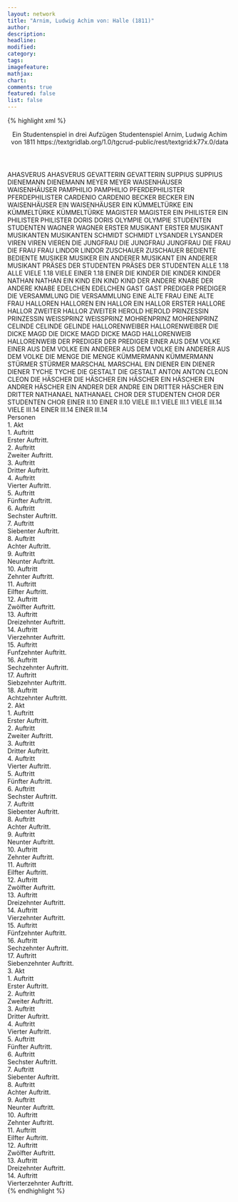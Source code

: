 ```yaml
---
layout: network
title: "Arnim, Ludwig Achim von: Halle (1811)"
author:
description:
headline:
modified:
category:
tags:
imagefeature: 
mathjax: 
chart: 
comments: true
featured: false
list: false
---
```

{% highlight xml %}
<?xml-model href="https://raw.githubusercontent.com/DLiNa/project/master/rules/lina.rnc"?><?xml-model href="https://raw.githubusercontent.com/DLiNa/project/master/rules/lina.sch"?>
<play xmlns="http://lina.digital">
  <header>
    <title>Halle</title>
    <subtitle>Ein Studentenspiel in drei Aufzügen</subtitle>
    <genretitle>Studentenspiel</genretitle>
    <author>Arnim, Ludwig Achim von</author>
    <date type="print">1811</date>
    <date type="premiere"/>
    <date type="written"/>
    <source>https://textgridlab.org/1.0/tgcrud-public/rest/textgrid:k77x.0/data</source>
  </header>
  <personae>
    <character>
      <name>AHASVERUS</name>
      <alias xml:id="ahasverus">
        <name>AHASVERUS</name>
      </alias>
    </character>
    <character>
      <name>GEVATTERIN</name>
      <alias xml:id="gevatterin">
        <name>GEVATTERIN</name>
      </alias>
    </character>
    <character>
      <name>SUPPIUS</name>
      <alias xml:id="suppius">
        <name>SUPPIUS</name>
      </alias>
    </character>
    <character>
      <name>DIENEMANN</name>
      <alias xml:id="dienemann">
        <name>DIENEMANN</name>
      </alias>
    </character>
    <character>
      <name>MEYER</name>
      <alias xml:id="meyer">
        <name>MEYER</name>
      </alias>
    </character>
    <character>
      <name>WAISENHÄUSER</name>
      <alias xml:id="waisenhäuser">
        <name>WAISENHÄUSER</name>
      </alias>
    </character>
    <character>
      <name>PAMPHILIO</name>
      <alias xml:id="pamphilio">
        <name>PAMPHILIO</name>
      </alias>
    </character>
    <character>
      <name>PFERDEPHILISTER</name>
      <alias xml:id="pferdephilister">
        <name>PFERDEPHILISTER</name>
      </alias>
    </character>
    <character>
      <name>CARDENIO</name>
      <alias xml:id="cardenio">
        <name>CARDENIO</name>
      </alias>
    </character>
    <character>
      <name>BECKER</name>
      <alias xml:id="becker">
        <name>BECKER</name>
      </alias>
    </character>
    <character>
      <name>EIN WAISENHÄUSER</name>
      <alias xml:id="ein_waisenhäuser">
        <name>EIN WAISENHÄUSER</name>
      </alias>
    </character>
    <character>
      <name>EIN KÜMMELTÜRKE</name>
      <alias xml:id="ein_kümmeltürke">
        <name>EIN KÜMMELTÜRKE</name>
      </alias>
      <alias xml:id="kümmeltürke">
        <name>KÜMMELTÜRKE</name>
      </alias>
    </character>
    <character>
      <name>MAGISTER</name>
      <alias xml:id="magister">
        <name>MAGISTER</name>
      </alias>
    </character>
    <character>
      <name>EIN PHILISTER</name>
      <alias xml:id="ein_philister">
        <name>EIN PHILISTER</name>
      </alias>
      <alias xml:id="philister">
        <name>PHILISTER</name>
      </alias>
    </character>
    <character>
      <name>DORIS</name>
      <alias xml:id="doris">
        <name>DORIS</name>
      </alias>
    </character>
    <character>
      <name>OLYMPIE</name>
      <alias xml:id="olympie">
        <name>OLYMPIE</name>
      </alias>
    </character>
    <character>
      <name>STUDENTEN</name>
      <alias xml:id="studenten">
        <name>STUDENTEN</name>
      </alias>
    </character>
    <character>
      <name>WAGNER</name>
      <alias xml:id="wagner">
        <name>WAGNER</name>
      </alias>
    </character>
    <character>
      <name>ERSTER MUSIKANT</name>
      <alias xml:id="erster_musikant">
        <name>ERSTER MUSIKANT</name>
      </alias>
    </character>
    <character>
      <name>MUSIKANTEN</name>
      <alias xml:id="musikanten">
        <name>MUSIKANTEN</name>
      </alias>
    </character>
    <character>
      <name>SCHMIDT</name>
      <alias xml:id="schmidt">
        <name>SCHMIDT</name>
      </alias>
    </character>
    <character>
      <name>LYSANDER</name>
      <alias xml:id="lysander">
        <name>LYSANDER</name>
      </alias>
    </character>
    <character>
      <name>VIREN</name>
      <alias xml:id="viren">
        <name>VIREN</name>
      </alias>
      <alias xml:id="vieren">
        <name>VIEREN</name>
      </alias>
    </character>
    <character>
      <name>DIE JUNGFRAU</name>
      <alias xml:id="die_jungfrau">
        <name>DIE JUNGFRAU</name>
      </alias>
      <alias xml:id="jungfrau">
        <name>JUNGFRAU</name>
      </alias>
    </character>
    <character>
      <name>DIE FRAU</name>
      <alias xml:id="die_frau">
        <name>DIE FRAU</name>
      </alias>
      <alias xml:id="frau">
        <name>FRAU</name>
      </alias>
    </character>
    <character>
      <name>LINDOR</name>
      <alias xml:id="lindor">
        <name>LINDOR</name>
      </alias>
    </character>
    <character>
      <name>ZUSCHAUER</name>
      <alias xml:id="zuschauer">
        <name>ZUSCHAUER</name>
      </alias>
    </character>
    <character>
      <name>BEDIENTE</name>
      <alias xml:id="bediente">
        <name>BEDIENTE</name>
      </alias>
    </character>
    <character>
      <name>MUSIKER</name>
      <alias xml:id="musiker">
        <name>MUSIKER</name>
      </alias>
    </character>
    <character>
      <name>EIN ANDERER MUSIKANT</name>
      <alias xml:id="ein_anderer_musikant">
        <name>EIN ANDERER MUSIKANT</name>
      </alias>
    </character>
    <character>
      <name>PRÄSES DER STUDENTEN</name>
      <alias xml:id="präses_der_studenten">
        <name>PRÄSES DER STUDENTEN</name>
      </alias>
    </character>
    <character>
      <name>ALLE 1.18</name>
      <alias xml:id="alle_1.18">
        <name>ALLE</name>
      </alias>
    </character>
    <character>
      <name>VIELE 1.18</name>
      <alias xml:id="viele_1.18">
        <name>VIELE</name>
      </alias>
    </character>
    <character>
      <name>EINER 1.18</name>
      <alias xml:id="einer_1.18">
        <name>EINER</name>
      </alias>
    </character>
    <character>
      <name>DIE KINDER</name>
      <alias xml:id="die_kinder">
        <name>DIE KINDER</name>
      </alias>
      <alias xml:id="kinder">
        <name>KINDER</name>
      </alias>
    </character>
    <character>
      <name>NATHAN</name>
      <alias xml:id="nathan">
        <name>NATHAN</name>
      </alias>
    </character>
    <character>
      <name>EIN KIND</name>
      <alias xml:id="ein_kind">
        <name>EIN KIND</name>
      </alias>
      <alias xml:id="kind">
        <name>KIND</name>
      </alias>
    </character>
    <character>
      <name>DER ANDERE KNABE</name>
      <alias xml:id="der_andere_knabe">
        <name>DER ANDERE KNABE</name>
      </alias>
    </character>
    <character>
      <name>EDELCHEN</name>
      <alias xml:id="edelchen">
        <name>EDELCHEN</name>
      </alias>
    </character>
    <character>
      <name>GAST</name>
      <alias xml:id="gast">
        <name>GAST</name>
      </alias>
    </character>
    <character>
      <name>PREDIGER</name>
      <alias xml:id="prediger">
        <name>PREDIGER</name>
      </alias>
    </character>
    <character>
      <name>DIE VERSAMMLUNG</name>
      <alias xml:id="die_versammlung">
        <name>DIE VERSAMMLUNG</name>
      </alias>
    </character>
    <character>
      <name>EINE ALTE FRAU</name>
      <alias xml:id="eine_alte_frau">
        <name>EINE ALTE FRAU</name>
      </alias>
    </character>
    <character>
      <name>HALLOREN</name>
      <alias xml:id="halloren">
        <name>HALLOREN</name>
      </alias>
    </character>
    <character>
      <name>EIN HALLOR</name>
      <alias xml:id="ein_hallor">
        <name>EIN HALLOR</name>
      </alias>
      <alias xml:id="erster">
        <name>ERSTER</name>
      </alias>
      <alias xml:id="hallore">
        <name>HALLORE</name>
      </alias>
      <alias xml:id="hallor">
        <name>HALLOR</name>
      </alias>
    </character>
    <character>
      <name>ZWEITER HALLOR</name>
      <alias xml:id="zweiter">
        <name>ZWEITER</name>
      </alias>
    </character>
    <character>
      <name>HEROLD</name>
      <alias xml:id="herold">
        <name>HEROLD</name>
      </alias>
    </character>
    <character>
      <name>PRINZESSIN</name>
      <alias xml:id="prinzessin">
        <name>PRINZESSIN</name>
      </alias>
    </character>
    <character>
      <name>WEISSPRINZ</name>
      <alias xml:id="weissprinz">
        <name>WEISSPRINZ</name>
      </alias>
    </character>
    <character>
      <name>MOHRENPRINZ</name>
      <alias xml:id="mohrenprinz">
        <name>MOHRENPRINZ</name>
      </alias>
    </character>
    <character>
      <name>CELINDE</name>
      <alias xml:id="celinde">
        <name>CELINDE</name>
      </alias>
      <alias xml:id="gelinde">
        <name>GELINDE</name>
      </alias>
    </character>
    <character>
      <name>HALLORENWEIBER</name>
      <alias xml:id="hallorenweiber">
        <name>HALLORENWEIBER</name>
      </alias>
    </character>
    <character>
      <name>DIE DICKE MAGD</name>
      <alias xml:id="die_dicke_magd">
        <name>DIE DICKE MAGD</name>
      </alias>
      <alias xml:id="dicke_magd">
        <name>DICKE MAGD</name>
      </alias>
    </character>
    <character>
      <name>HALLORENWEIB</name>
      <alias xml:id="hallorenweib">
        <name>HALLORENWEIB</name>
      </alias>
    </character>
    <character>
      <name>DER PREDIGER</name>
      <alias xml:id="der_prediger">
        <name>DER PREDIGER</name>
      </alias>
    </character>
    <character>
      <name>EINER AUS DEM VOLKE</name>
      <alias xml:id="einer_aus_dem_volke">
        <name>EINER AUS DEM VOLKE</name>
      </alias>
    </character>
    <character>
      <name>EIN ANDERER AUS DEM VOLKE</name>
      <alias xml:id="ein_anderer_aus_dem_volke">
        <name>EIN ANDERER AUS DEM VOLKE</name>
      </alias>
    </character>
    <character>
      <name>DIE MENGE</name>
      <alias xml:id="die_menge">
        <name>DIE MENGE</name>
      </alias>
    </character>
    <character>
      <name>KÜMMERMANN</name>
      <alias xml:id="kümmermann">
        <name>KÜMMERMANN</name>
      </alias>
    </character>
    <character>
      <name>STÜRMER</name>
      <alias xml:id="stürmer">
        <name>STÜRMER</name>
      </alias>
    </character>
    <character>
      <name>MARSCHAL</name>
      <alias xml:id="marschal">
        <name>MARSCHAL</name>
      </alias>
    </character>
    <character>
      <name>EIN DIENER</name>
      <alias xml:id="ein_diener">
        <name>EIN DIENER</name>
      </alias>
      <alias xml:id="diener">
        <name>DIENER</name>
      </alias>
    </character>
    <character>
      <name>TYCHE</name>
      <alias xml:id="tyche">
        <name>TYCHE</name>
      </alias>
    </character>
    <character>
      <name>DIE GESTALT</name>
      <alias xml:id="die_gestalt">
        <name>DIE GESTALT</name>
      </alias>
    </character>
    <character>
      <name>ANTON</name>
      <alias xml:id="anton">
        <name>ANTON</name>
      </alias>
    </character>
    <character>
      <name>CLEON</name>
      <alias xml:id="cleon">
        <name>CLEON</name>
      </alias>
    </character>
    <character>
      <name>DIE HÄSCHER</name>
      <alias xml:id="die_häscher">
        <name>DIE HÄSCHER</name>
      </alias>
    </character>
    <character>
      <name>EIN HÄSCHER</name>
      <alias xml:id="ein_häscher">
        <name>EIN HÄSCHER</name>
      </alias>
    </character>
    <character>
      <name>EIN ANDRER HÄSCHER</name>
      <alias xml:id="ein_andrer">
        <name>EIN ANDRER</name>
      </alias>
      <alias xml:id="der_andre">
        <name>DER ANDRE</name>
      </alias>
    </character>
    <character>
      <name>EIN DRITTER HÄSCHER</name>
      <alias xml:id="ein_dritter">
        <name>EIN DRITTER</name>
      </alias>
    </character>
    <character>
      <name>NATHANAEL</name>
      <alias xml:id="nathanael">
        <name>NATHANAEL</name>
      </alias>
    </character>
    <character>
      <name>CHOR DER STUDENTEN</name>
      <alias xml:id="chor_der_studenten">
        <name>CHOR DER STUDENTEN</name>
      </alias>
      <alias xml:id="chor">
        <name>CHOR</name>
      </alias>
    </character>
  	<character>
  		<name>EINER II.10</name>
  		<alias xml:id="einer_ii10">
  			<name>EINER II.10</name>
  		</alias>
  	</character>
  	<character>
  		<name>VIELE III.1</name>
  		<alias xml:id="viele_iii1">
  			<name>VIELE III.1</name>
  		</alias>
  	</character>
  	<character>
  		<name>VIELE III.14</name>
  		<alias xml:id="viele_iii14">
  			<name>VIELE III.14</name>
  		</alias>
  	</character>
  	<character>
  		<name>EINER III.14</name>
  		<alias xml:id="einer_iii14">
  			<name>EINER III.14</name>
  		</alias>
  	</character>
  </personae>
  <text>
    <div>
      <head>Personen</head>
    </div>
    <div>
      <head>1. Akt</head>
      <div>
        <head>1. Auftritt</head>
        <div>
          <head>Erster Auftritt.</head>
          <sp who="#ahasverus">
            <amount n="4" unit="speech_acts"/>
            <amount n="98" unit="words"/>
            <amount n="2" unit="lines"/>
            <amount n="555" unit="chars"/>
          </sp>
          <sp who="#gevatterin">
            <amount n="3" unit="speech_acts"/>
            <amount n="41" unit="words"/>
            <amount n="2" unit="lines"/>
            <amount n="226" unit="chars"/>
          </sp>
          <sp who="#suppius">
            <amount n="3" unit="speech_acts"/>
            <amount n="46" unit="words"/>
            <amount n="2" unit="lines"/>
            <amount n="294" unit="chars"/>
          </sp>
          <sp who="#dienemann">
            <amount n="5" unit="speech_acts"/>
            <amount n="137" unit="words"/>
            <amount n="3" unit="lines"/>
            <amount n="757" unit="chars"/>
          </sp>
          <sp who="#meyer">
            <amount n="3" unit="speech_acts"/>
            <amount n="62" unit="words"/>
            <amount n="2" unit="lines"/>
            <amount n="343" unit="chars"/>
          </sp>
          <sp who="#waisenhäuser">
            <amount n="1" unit="speech_acts"/>
            <amount n="24" unit="words"/>
            <amount n="132" unit="chars"/>
          </sp>
          <sp who="#pamphilio">
            <amount n="2" unit="speech_acts"/>
            <amount n="54" unit="words"/>
            <amount n="1" unit="lines"/>
            <amount n="315" unit="chars"/>
          </sp>
        </div>
      </div>
      <div>
        <head>2. Auftritt</head>
        <div>
          <head>Zweiter Auftritt.</head>
          <sp who="#pferdephilister">
            <amount n="2" unit="speech_acts"/>
            <amount n="45" unit="words"/>
            <amount n="1" unit="lines"/>
            <amount n="234" unit="chars"/>
          </sp>
          <sp who="#cardenio">
            <amount n="24" unit="speech_acts"/>
            <amount n="1416" unit="words"/>
            <amount n="29" unit="lines"/>
            <amount n="7781" unit="chars"/>
          </sp>
          <sp who="#dienemann">
            <amount n="7" unit="speech_acts"/>
            <amount n="384" unit="words"/>
            <amount n="1" unit="lines"/>
            <amount n="2059" unit="chars"/>
          </sp>
          <sp who="#meyer">
            <amount n="3" unit="speech_acts"/>
            <amount n="83" unit="words"/>
            <amount n="2" unit="lines"/>
            <amount n="413" unit="chars"/>
          </sp>
          <sp who="#gevatterin">
            <amount n="5" unit="speech_acts"/>
            <amount n="101" unit="words"/>
            <amount n="3" unit="lines"/>
            <amount n="555" unit="chars"/>
          </sp>
          <sp who="#suppius">
            <amount n="4" unit="speech_acts"/>
            <amount n="61" unit="words"/>
            <amount n="3" unit="lines"/>
            <amount n="338" unit="chars"/>
          </sp>
          <sp who="#becker">
            <amount n="2" unit="speech_acts"/>
            <amount n="44" unit="words"/>
            <amount n="1" unit="lines"/>
            <amount n="245" unit="chars"/>
          </sp>
          <sp who="#ein_waisenhäuser">
            <amount n="1" unit="speech_acts"/>
            <amount n="15" unit="words"/>
            <amount n="1" unit="lines"/>
            <amount n="85" unit="chars"/>
          </sp>
          <sp who="#waisenhäuser">
            <amount n="2" unit="speech_acts"/>
            <amount n="151" unit="words"/>
            <amount n="858" unit="chars"/>
          </sp>
          <sp who="#ein_kümmeltürke">
            <amount n="1" unit="speech_acts"/>
            <amount n="93" unit="words"/>
            <amount n="502" unit="chars"/>
          </sp>
          <sp who="#kümmeltürke">
            <amount n="2" unit="speech_acts"/>
            <amount n="52" unit="words"/>
            <amount n="276" unit="chars"/>
          </sp>
          <sp who="#magister">
            <amount n="4" unit="speech_acts"/>
            <amount n="113" unit="words"/>
            <amount n="2" unit="lines"/>
            <amount n="593" unit="chars"/>
          </sp>
          <sp who="#ein_philister">
            <amount n="1" unit="speech_acts"/>
            <amount n="16" unit="words"/>
            <amount n="1" unit="lines"/>
            <amount n="83" unit="chars"/>
          </sp>
          <sp who="#philister">
            <amount n="1" unit="speech_acts"/>
            <amount n="5" unit="words"/>
            <amount n="1" unit="lines"/>
            <amount n="24" unit="chars"/>
          </sp>
        </div>
      </div>
      <div>
        <head>3. Auftritt</head>
        <div>
          <head>Dritter Auftritt.</head>
          <sp who="#doris">
            <amount n="6" unit="speech_acts"/>
            <amount n="139" unit="words"/>
            <amount n="3" unit="lines"/>
            <amount n="713" unit="chars"/>
          </sp>
          <sp who="#olympie">
            <amount n="11" unit="speech_acts"/>
            <amount n="189" unit="words"/>
            <amount n="6" unit="lines"/>
            <amount n="1011" unit="chars"/>
          </sp>
          <sp who="#cardenio">
            <amount n="10" unit="speech_acts"/>
            <amount n="256" unit="words"/>
            <amount n="5" unit="lines"/>
            <amount n="1382" unit="chars"/>
          </sp>
          <sp who="#gevatterin">
            <amount n="1" unit="speech_acts"/>
            <amount n="34" unit="words"/>
            <amount n="165" unit="chars"/>
          </sp>
        </div>
      </div>
      <div>
        <head>4. Auftritt</head>
        <div>
          <head>Vierter Auftritt.</head>
          <sp who="#cardenio">
            <amount n="7" unit="speech_acts"/>
            <amount n="187" unit="words"/>
            <amount n="3" unit="lines"/>
            <amount n="974" unit="chars"/>
          </sp>
          <sp who="#studenten">
            <amount n="2" unit="speech_acts"/>
            <amount n="15" unit="words"/>
            <amount n="2" unit="lines"/>
            <amount n="94" unit="chars"/>
          </sp>
          <sp who="#wagner">
            <amount n="6" unit="speech_acts"/>
            <amount n="159" unit="words"/>
            <amount n="896" unit="chars"/>
          </sp>
          <sp who="#dienemann">
            <amount n="2" unit="speech_acts"/>
            <amount n="27" unit="words"/>
            <amount n="1" unit="lines"/>
            <amount n="148" unit="chars"/>
          </sp>
        </div>
      </div>
      <div>
        <head>5. Auftritt</head>
        <div>
          <head>Fünfter Auftritt.</head>
          <sp who="#gevatterin">
            <amount n="2" unit="speech_acts"/>
            <amount n="136" unit="words"/>
            <amount n="683" unit="chars"/>
          </sp>
          <sp who="#dienemann">
            <amount n="4" unit="speech_acts"/>
            <amount n="192" unit="words"/>
            <amount n="1112" unit="chars"/>
          </sp>
          <sp who="#erster_musikant">
            <amount n="7" unit="speech_acts"/>
            <amount n="238" unit="words"/>
            <amount n="3" unit="lines"/>
            <amount n="1291" unit="chars"/>
          </sp>
          <sp who="#musikanten #erster_musikant">
            <amount n="3" unit="speech_acts"/>
            <amount n="40" unit="words"/>
            <amount n="1" unit="lines"/>
            <amount n="234" unit="chars"/>
          </sp>
          <sp who="#suppius">
            <amount n="8" unit="speech_acts"/>
            <amount n="260" unit="words"/>
            <amount n="3" unit="lines"/>
            <amount n="1439" unit="chars"/>
          </sp>
          <sp who="#meyer">
            <amount n="6" unit="speech_acts"/>
            <amount n="251" unit="words"/>
            <amount n="3" unit="lines"/>
            <amount n="1518" unit="chars"/>
          </sp>
          <sp who="#schmidt">
            <amount n="2" unit="speech_acts"/>
            <amount n="75" unit="words"/>
            <amount n="1" unit="lines"/>
            <amount n="413" unit="chars"/>
          </sp>
          <sp who="#cardenio">
            <amount n="5" unit="speech_acts"/>
            <amount n="269" unit="words"/>
            <amount n="1" unit="lines"/>
            <amount n="1469" unit="chars"/>
          </sp>
          <sp who="#becker">
            <amount n="2" unit="speech_acts"/>
            <amount n="143" unit="words"/>
            <amount n="748" unit="chars"/>
          </sp>
          <sp who="#pamphilio">
            <amount n="1" unit="speech_acts"/>
            <amount n="18" unit="words"/>
            <amount n="1" unit="lines"/>
            <amount n="99" unit="chars"/>
          </sp>
        </div>
      </div>
      <div>
        <head>6. Auftritt</head>
        <div>
          <head>Sechster Auftritt.</head>
          <sp who="#doris">
            <amount n="12" unit="speech_acts"/>
            <amount n="174" unit="words"/>
            <amount n="9" unit="lines"/>
            <amount n="888" unit="chars"/>
          </sp>
          <sp who="#gevatterin">
            <amount n="3" unit="speech_acts"/>
            <amount n="101" unit="words"/>
            <amount n="535" unit="chars"/>
          </sp>
          <sp who="#lysander">
            <amount n="10" unit="speech_acts"/>
            <amount n="243" unit="words"/>
            <amount n="6" unit="lines"/>
            <amount n="1295" unit="chars"/>
          </sp>
        </div>
      </div>
      <div>
        <head>7. Auftritt</head>
        <div>
          <head>Siebenter Auftritt.</head>
          <sp who="#viren">
            <amount n="9" unit="speech_acts"/>
            <amount n="511" unit="words"/>
            <amount n="2" unit="lines"/>
            <amount n="2798" unit="chars"/>
          </sp>
          <sp who="#olympie">
            <amount n="10" unit="speech_acts"/>
            <amount n="886" unit="words"/>
            <amount n="19" unit="lines"/>
            <amount n="4736" unit="chars"/>
          </sp>
          <sp who="#vieren">
            <amount n="1" unit="speech_acts"/>
            <amount n="41" unit="words"/>
            <amount n="225" unit="chars"/>
          </sp>
        </div>
      </div>
      <div>
        <head>8. Auftritt</head>
        <div>
          <head>Achter Auftritt.</head>
          <sp who="#doris">
            <amount n="3" unit="speech_acts"/>
            <amount n="29" unit="words"/>
            <amount n="3" unit="lines"/>
            <amount n="137" unit="chars"/>
          </sp>
          <sp who="#lysander">
            <amount n="3" unit="speech_acts"/>
            <amount n="28" unit="words"/>
            <amount n="3" unit="lines"/>
            <amount n="152" unit="chars"/>
          </sp>
        </div>
      </div>
      <div>
        <head>9. Auftritt</head>
        <div>
          <head>Neunter Auftritt.</head>
          <sp who="#olympie">
            <amount n="5" unit="speech_acts"/>
            <amount n="232" unit="words"/>
            <amount n="38" unit="lines"/>
            <amount n="1252" unit="chars"/>
          </sp>
          <sp who="#erster_musikant">
            <amount n="2" unit="speech_acts"/>
            <amount n="27" unit="words"/>
            <amount n="2" unit="lines"/>
            <amount n="138" unit="chars"/>
          </sp>
          <sp who="#pamphilio">
            <amount n="6" unit="speech_acts"/>
            <amount n="230" unit="words"/>
            <amount n="3" unit="lines"/>
            <amount n="1261" unit="chars"/>
          </sp>
          <sp who="#cardenio">
            <amount n="6" unit="speech_acts"/>
            <amount n="391" unit="words"/>
            <amount n="19" unit="lines"/>
            <amount n="2199" unit="chars"/>
          </sp>
          <sp who="#die_jungfrau">
            <amount n="1" unit="speech_acts"/>
            <amount n="64" unit="words"/>
            <amount n="12" unit="lines"/>
            <amount n="342" unit="chars"/>
          </sp>
          <sp who="#die_frau">
            <amount n="1" unit="speech_acts"/>
            <amount n="68" unit="words"/>
            <amount n="12" unit="lines"/>
            <amount n="372" unit="chars"/>
          </sp>
          <sp who="#jungfrau">
            <amount n="9" unit="speech_acts"/>
            <amount n="157" unit="words"/>
            <amount n="27" unit="lines"/>
            <amount n="800" unit="chars"/>
          </sp>
          <sp who="#frau">
            <amount n="8" unit="speech_acts"/>
            <amount n="237" unit="words"/>
            <amount n="40" unit="lines"/>
            <amount n="1200" unit="chars"/>
          </sp>
          <sp who="#jungfrau #frau">
            <amount n="2" unit="speech_acts"/>
            <amount n="41" unit="words"/>
            <amount n="8" unit="lines"/>
            <amount n="222" unit="chars"/>
          </sp>
          <sp who="#lindor">
            <amount n="6" unit="speech_acts"/>
            <amount n="152" unit="words"/>
            <amount n="27" unit="lines"/>
            <amount n="780" unit="chars"/>
          </sp>
          <sp who="#zuschauer">
            <amount n="1" unit="speech_acts"/>
            <amount n="72" unit="words"/>
            <amount n="409" unit="chars"/>
          </sp>
        </div>
      </div>
      <div>
        <head>10. Auftritt</head>
        <div>
          <head>Zehnter Auftritt.</head>
          <sp who="#doris">
            <amount n="7" unit="speech_acts"/>
            <amount n="223" unit="words"/>
            <amount n="1" unit="lines"/>
            <amount n="1217" unit="chars"/>
          </sp>
          <sp who="#lysander">
            <amount n="6" unit="speech_acts"/>
            <amount n="128" unit="words"/>
            <amount n="4" unit="lines"/>
            <amount n="682" unit="chars"/>
          </sp>
        </div>
      </div>
      <div>
        <head>11. Auftritt</head>
        <div>
          <head>Eilfter Auftritt.</head>
          <sp who="#lysander">
            <amount n="2" unit="speech_acts"/>
            <amount n="443" unit="words"/>
            <amount n="2404" unit="chars"/>
          </sp>
          <sp who="#olympie">
            <amount n="1" unit="speech_acts"/>
            <amount n="8" unit="words"/>
            <amount n="1" unit="lines"/>
            <amount n="43" unit="chars"/>
          </sp>
        </div>
      </div>
      <div>
        <head>12. Auftritt</head>
        <div>
          <head>Zwölfter Auftritt.</head>
          <sp who="#doris">
            <amount n="7" unit="speech_acts"/>
            <amount n="101" unit="words"/>
            <amount n="4" unit="lines"/>
            <amount n="538" unit="chars"/>
          </sp>
          <sp who="#olympie">
            <amount n="6" unit="speech_acts"/>
            <amount n="173" unit="words"/>
            <amount n="3" unit="lines"/>
            <amount n="921" unit="chars"/>
          </sp>
        </div>
      </div>
      <div>
        <head>13. Auftritt</head>
        <div>
          <head>Dreizehnter Auftritt.</head>
          <sp who="#olympie">
            <amount n="2" unit="speech_acts"/>
            <amount n="412" unit="words"/>
            <amount n="1" unit="lines"/>
            <amount n="2149" unit="chars"/>
          </sp>
          <sp who="#lysander">
            <amount n="1" unit="speech_acts"/>
            <amount n="1" unit="words"/>
            <amount n="1" unit="lines"/>
            <amount n="9" unit="chars"/>
          </sp>
        </div>
      </div>
      <div>
        <head>14. Auftritt</head>
        <div>
          <head>Vierzehnter Auftritt.</head>
          <sp who="#cardenio">
            <amount n="1" unit="speech_acts"/>
            <amount n="160" unit="words"/>
            <amount n="813" unit="chars"/>
          </sp>
        </div>
      </div>
      <div>
        <head>15. Auftritt</head>
        <div>
          <head>Funfzehnter Auftritt.</head>
          <sp who="#doris">
            <amount n="3" unit="speech_acts"/>
            <amount n="146" unit="words"/>
            <amount n="1" unit="lines"/>
            <amount n="735" unit="chars"/>
          </sp>
          <sp who="#cardenio">
            <amount n="7" unit="speech_acts"/>
            <amount n="185" unit="words"/>
            <amount n="2" unit="lines"/>
            <amount n="976" unit="chars"/>
          </sp>
          <sp who="#viren">
            <amount n="8" unit="speech_acts"/>
            <amount n="168" unit="words"/>
            <amount n="6" unit="lines"/>
            <amount n="963" unit="chars"/>
          </sp>
          <sp who="#olympie">
            <amount n="4" unit="speech_acts"/>
            <amount n="85" unit="words"/>
            <amount n="3" unit="lines"/>
            <amount n="467" unit="chars"/>
          </sp>
          <sp who="#bediente">
            <amount n="1" unit="speech_acts"/>
            <amount n="6" unit="words"/>
            <amount n="1" unit="lines"/>
            <amount n="30" unit="chars"/>
          </sp>
          <sp who="#pamphilio">
            <amount n="4" unit="speech_acts"/>
            <amount n="55" unit="words"/>
            <amount n="3" unit="lines"/>
            <amount n="316" unit="chars"/>
          </sp>
          <sp who="#musiker">
            <amount n="1" unit="speech_acts"/>
            <amount n="13" unit="words"/>
            <amount n="1" unit="lines"/>
            <amount n="67" unit="chars"/>
          </sp>
          <sp who="#erster_musikant">
            <amount n="4" unit="speech_acts"/>
            <amount n="164" unit="words"/>
            <amount n="834" unit="chars"/>
          </sp>
          <sp who="#ein_anderer_musikant">
            <amount n="1" unit="speech_acts"/>
            <amount n="46" unit="words"/>
            <amount n="236" unit="chars"/>
          </sp>
        </div>
      </div>
      <div>
        <head>16. Auftritt</head>
        <div>
          <head>Sechzehnter Auftritt.</head>
          <sp who="#cardenio">
            <amount n="5" unit="speech_acts"/>
            <amount n="208" unit="words"/>
            <amount n="1" unit="lines"/>
            <amount n="1100" unit="chars"/>
          </sp>
          <sp who="#viren">
            <amount n="4" unit="speech_acts"/>
            <amount n="134" unit="words"/>
            <amount n="1" unit="lines"/>
            <amount n="741" unit="chars"/>
          </sp>
          <sp who="#olympie">
            <amount n="3" unit="speech_acts"/>
            <amount n="79" unit="words"/>
            <amount n="2" unit="lines"/>
            <amount n="433" unit="chars"/>
          </sp>
        </div>
      </div>
      <div>
        <head>17. Auftritt</head>
        <div>
          <head>Siebzehnter Auftritt.</head>
          <sp who="#doris">
            <amount n="3" unit="speech_acts"/>
            <amount n="40" unit="words"/>
            <amount n="2" unit="lines"/>
            <amount n="207" unit="chars"/>
          </sp>
          <sp who="#viren">
            <amount n="3" unit="speech_acts"/>
            <amount n="66" unit="words"/>
            <amount n="2" unit="lines"/>
            <amount n="381" unit="chars"/>
          </sp>
          <sp who="#olympie">
            <amount n="2" unit="speech_acts"/>
            <amount n="73" unit="words"/>
            <amount n="377" unit="chars"/>
          </sp>
        </div>
      </div>
      <div>
        <head>18. Auftritt</head>
        <div>
          <head>Achtzehnter Auftritt.</head>
          <sp who="#präses_der_studenten">
            <amount n="1" unit="speech_acts"/>
            <amount n="30" unit="words"/>
            <amount n="6" unit="lines"/>
            <amount n="145" unit="chars"/>
          </sp>
          <sp who="#alle_1.18">
            <amount n="1" unit="speech_acts"/>
            <amount n="20" unit="words"/>
            <amount n="3" unit="lines"/>
            <amount n="93" unit="chars"/>
          </sp>
          <sp who="#cardenio">
            <amount n="3" unit="speech_acts"/>
            <amount n="70" unit="words"/>
            <amount n="10" unit="lines"/>
            <amount n="369" unit="chars"/>
          </sp>
          <sp who="#viele_1.18">
            <amount n="5" unit="speech_acts"/>
            <amount n="49" unit="words"/>
            <amount n="5" unit="lines"/>
            <amount n="253" unit="chars"/>
          </sp>
          <sp who="#becker">
            <amount n="2" unit="speech_acts"/>
            <amount n="64" unit="words"/>
            <amount n="349" unit="chars"/>
          </sp>
          <sp who="#suppius">
            <amount n="4" unit="speech_acts"/>
            <amount n="51" unit="words"/>
            <amount n="2" unit="lines"/>
            <amount n="261" unit="chars"/>
          </sp>
          <sp who="#dienemann">
            <amount n="1" unit="speech_acts"/>
            <amount n="9" unit="words"/>
            <amount n="1" unit="lines"/>
            <amount n="55" unit="chars"/>
          </sp>
          <sp who="#waisenhäuser">
            <amount n="1" unit="speech_acts"/>
            <amount n="17" unit="words"/>
            <amount n="1" unit="lines"/>
            <amount n="94" unit="chars"/>
          </sp>
          <sp who="#einer_1.18">
            <amount n="1" unit="speech_acts"/>
            <amount n="7" unit="words"/>
            <amount n="1" unit="lines"/>
            <amount n="25" unit="chars"/>
          </sp>
          <sp who="#ahasverus">
            <amount n="2" unit="speech_acts"/>
            <amount n="31" unit="words"/>
            <amount n="2" unit="lines"/>
            <amount n="165" unit="chars"/>
          </sp>
        </div>
      </div>
    </div>
    <div>
      <head>2. Akt</head>
      <div>
        <head>1. Auftritt</head>
        <div>
          <head>Erster Auftritt.</head>
          <sp who="#doris">
            <amount n="1" unit="speech_acts"/>
            <amount n="295" unit="words"/>
            <amount n="6" unit="lines"/>
            <amount n="1495" unit="chars"/>
          </sp>
        </div>
      </div>
      <div>
        <head>2. Auftritt</head>
        <div>
          <head>Zweiter Auftritt.</head>
          <sp who="#viren">
            <amount n="5" unit="speech_acts"/>
            <amount n="393" unit="words"/>
            <amount n="1" unit="lines"/>
            <amount n="2072" unit="chars"/>
          </sp>
          <sp who="#doris">
            <amount n="4" unit="speech_acts"/>
            <amount n="46" unit="words"/>
            <amount n="4" unit="lines"/>
            <amount n="215" unit="chars"/>
          </sp>
        </div>
      </div>
      <div>
        <head>3. Auftritt</head>
        <div>
          <head>Dritter Auftritt.</head>
          <sp who="#viren">
            <amount n="16" unit="speech_acts"/>
            <amount n="923" unit="words"/>
            <amount n="30" unit="lines"/>
            <amount n="4917" unit="chars"/>
          </sp>
          <sp who="#olympie">
            <amount n="15" unit="speech_acts"/>
            <amount n="516" unit="words"/>
            <amount n="10" unit="lines"/>
            <amount n="2785" unit="chars"/>
          </sp>
        </div>
      </div>
      <div>
        <head>4. Auftritt</head>
        <div>
          <head>Vierter Auftritt.</head>
          <sp who="#lysander">
            <amount n="19" unit="speech_acts"/>
            <amount n="893" unit="words"/>
            <amount n="4" unit="lines"/>
            <amount n="4919" unit="chars"/>
          </sp>
          <sp who="#olympie">
            <amount n="18" unit="speech_acts"/>
            <amount n="558" unit="words"/>
            <amount n="9" unit="lines"/>
            <amount n="3049" unit="chars"/>
          </sp>
          <sp who="#viren">
            <amount n="17" unit="speech_acts"/>
            <amount n="466" unit="words"/>
            <amount n="6" unit="lines"/>
            <amount n="2545" unit="chars"/>
          </sp>
        </div>
      </div>
      <div>
        <head>5. Auftritt</head>
        <div>
          <head>Fünfter Auftritt.</head>
          <sp who="#die_kinder">
            <amount n="2" unit="speech_acts"/>
            <amount n="39" unit="words"/>
            <amount n="1" unit="lines"/>
            <amount n="209" unit="chars"/>
          </sp>
          <sp who="#nathan">
            <amount n="5" unit="speech_acts"/>
            <amount n="94" unit="words"/>
            <amount n="3" unit="lines"/>
            <amount n="558" unit="chars"/>
          </sp>
          <sp who="#ein_kind">
            <amount n="1" unit="speech_acts"/>
            <amount n="3" unit="words"/>
            <amount n="1" unit="lines"/>
            <amount n="24" unit="chars"/>
          </sp>
          <sp who="#der_andere_knabe">
            <amount n="1" unit="speech_acts"/>
            <amount n="16" unit="words"/>
            <amount n="1" unit="lines"/>
            <amount n="99" unit="chars"/>
          </sp>
          <sp who="#der_andere_knabe">
            <amount n="1" unit="speech_acts"/>
            <amount n="14" unit="words"/>
            <amount n="1" unit="lines"/>
            <amount n="75" unit="chars"/>
          </sp>
        </div>
      </div>
      <div>
        <head>6. Auftritt</head>
        <div>
          <head>Sechster Auftritt.</head>
          <sp who="#lysander">
            <amount n="9" unit="speech_acts"/>
            <amount n="184" unit="words"/>
            <amount n="5" unit="lines"/>
            <amount n="965" unit="chars"/>
          </sp>
          <sp who="#nathan">
            <amount n="9" unit="speech_acts"/>
            <amount n="1085" unit="words"/>
            <amount n="2" unit="lines"/>
            <amount n="5727" unit="chars"/>
          </sp>
        </div>
      </div>
      <div>
        <head>7. Auftritt</head>
        <div>
          <head>Siebenter Auftritt.</head>
          <sp who="#pamphilio">
            <amount n="8" unit="speech_acts"/>
            <amount n="196" unit="words"/>
            <amount n="5" unit="lines"/>
            <amount n="1040" unit="chars"/>
          </sp>
          <sp who="#nathan">
            <amount n="8" unit="speech_acts"/>
            <amount n="316" unit="words"/>
            <amount n="3" unit="lines"/>
            <amount n="1729" unit="chars"/>
          </sp>
        </div>
      </div>
      <div>
        <head>8. Auftritt</head>
        <div>
          <head>Achter Auftritt.</head>
          <sp who="#cardenio">
            <amount n="5" unit="speech_acts"/>
            <amount n="580" unit="words"/>
            <amount n="1" unit="lines"/>
            <amount n="3223" unit="chars"/>
          </sp>
          <sp who="#nathan">
            <amount n="5" unit="speech_acts"/>
            <amount n="120" unit="words"/>
            <amount n="2" unit="lines"/>
            <amount n="608" unit="chars"/>
          </sp>
        </div>
      </div>
      <div>
        <head>9. Auftritt</head>
        <div>
          <head>Neunter Auftritt.</head>
          <sp who="#edelchen">
            <amount n="15" unit="speech_acts"/>
            <amount n="265" unit="words"/>
            <amount n="9" unit="lines"/>
            <amount n="1431" unit="chars"/>
          </sp>
          <sp who="#nathan">
            <amount n="12" unit="speech_acts"/>
            <amount n="234" unit="words"/>
            <amount n="6" unit="lines"/>
            <amount n="1290" unit="chars"/>
          </sp>
          <sp who="#lysander">
            <amount n="8" unit="speech_acts"/>
            <amount n="143" unit="words"/>
            <amount n="6" unit="lines"/>
            <amount n="815" unit="chars"/>
          </sp>
          <sp who="#ahasverus">
            <amount n="2" unit="speech_acts"/>
            <amount n="211" unit="words"/>
            <amount n="1201" unit="chars"/>
          </sp>
          <sp who="#kind">
            <amount n="1" unit="speech_acts"/>
            <amount n="7" unit="words"/>
            <amount n="1" unit="lines"/>
            <amount n="38" unit="chars"/>
          </sp>
          <sp who="#kinder">
            <amount n="3" unit="speech_acts"/>
            <amount n="7" unit="words"/>
            <amount n="3" unit="lines"/>
            <amount n="40" unit="chars"/>
          </sp>
        </div>
      </div>
      <div>
        <head>10. Auftritt</head>
        <div>
          <head>Zehnter Auftritt.</head>
          <sp who="#cardenio">
            <amount n="18" unit="speech_acts"/>
            <amount n="716" unit="words"/>
            <amount n="6" unit="lines"/>
            <amount n="3950" unit="chars"/>
          </sp>
          <sp who="#gast">
            <amount n="3" unit="speech_acts"/>
            <amount n="21" unit="words"/>
            <amount n="3" unit="lines"/>
            <amount n="121" unit="chars"/>
          </sp>
          <sp who="#pamphilio">
            <amount n="10" unit="speech_acts"/>
            <amount n="170" unit="words"/>
            <amount n="7" unit="lines"/>
            <amount n="976" unit="chars"/>
          </sp>
          <sp who="#einer_ii10">
            <amount n="1" unit="speech_acts"/>
            <amount n="13" unit="words"/>
            <amount n="1" unit="lines"/>
            <amount n="80" unit="chars"/>
          </sp>
          <sp who="#ahasverus">
            <amount n="7" unit="speech_acts"/>
            <amount n="148" unit="words"/>
            <amount n="4" unit="lines"/>
            <amount n="849" unit="chars"/>
          </sp>
          <sp who="#die_häscher #ein_häscher #ein_andrer #ein_dritter">
            <amount n="2" unit="speech_acts"/>
            <amount n="51" unit="words"/>
            <amount n="1" unit="lines"/>
            <amount n="307" unit="chars"/>
          </sp>
          <sp who="#gevatterin">
            <amount n="3" unit="speech_acts"/>
            <amount n="21" unit="words"/>
            <amount n="3" unit="lines"/>
            <amount n="120" unit="chars"/>
          </sp>
        </div>
      </div>
      <div>
        <head>11. Auftritt</head>
        <div>
          <head>Eilfter Auftritt.</head>
          <sp who="#prediger">
            <amount n="11" unit="speech_acts"/>
            <amount n="288" unit="words"/>
            <amount n="7" unit="lines"/>
            <amount n="1629" unit="chars"/>
          </sp>
          <sp who="#lysander">
            <amount n="8" unit="speech_acts"/>
            <amount n="245" unit="words"/>
            <amount n="4" unit="lines"/>
            <amount n="1330" unit="chars"/>
          </sp>
          <sp who="#olympie">
            <amount n="10" unit="speech_acts"/>
            <amount n="307" unit="words"/>
            <amount n="3" unit="lines"/>
            <amount n="1662" unit="chars"/>
          </sp>
          <sp who="#die_versammlung">
            <amount n="1" unit="speech_acts"/>
            <amount n="49" unit="words"/>
            <amount n="10" unit="lines"/>
            <amount n="270" unit="chars"/>
          </sp>
          <sp who="#eine_alte_frau">
            <amount n="3" unit="speech_acts"/>
            <amount n="66" unit="words"/>
            <amount n="1" unit="lines"/>
            <amount n="372" unit="chars"/>
          </sp>
          <sp who="#halloren">
            <amount n="1" unit="speech_acts"/>
            <amount n="55" unit="words"/>
            <amount n="10" unit="lines"/>
            <amount n="283" unit="chars"/>
          </sp>
          <sp who="#ein_hallor">
            <amount n="1" unit="speech_acts"/>
            <amount n="27" unit="words"/>
            <amount n="129" unit="chars"/>
          </sp>
          <sp who="#hallore">
            <amount n="1" unit="speech_acts"/>
            <amount n="6" unit="words"/>
            <amount n="1" unit="lines"/>
            <amount n="27" unit="chars"/>
          </sp>
          <sp who="#hallor">
            <amount n="1" unit="speech_acts"/>
            <amount n="7" unit="words"/>
            <amount n="1" unit="lines"/>
            <amount n="31" unit="chars"/>
          </sp>
          <sp who="#viren">
            <amount n="4" unit="speech_acts"/>
            <amount n="174" unit="words"/>
            <amount n="1015" unit="chars"/>
          </sp>
        </div>
      </div>
      <div>
        <head>12. Auftritt</head>
        <div>
          <head>Zwölfter Auftritt.</head>
          <sp who="#herold">
            <amount n="2" unit="speech_acts"/>
            <amount n="50" unit="words"/>
            <amount n="10" unit="lines"/>
            <amount n="284" unit="chars"/>
          </sp>
          <sp who="#olympie">
            <amount n="4" unit="speech_acts"/>
            <amount n="165" unit="words"/>
            <amount n="1" unit="lines"/>
            <amount n="908" unit="chars"/>
          </sp>
          <sp who="#viren">
            <amount n="2" unit="speech_acts"/>
            <amount n="86" unit="words"/>
            <amount n="6" unit="lines"/>
            <amount n="417" unit="chars"/>
          </sp>
          <sp who="#pamphilio">
            <amount n="2" unit="speech_acts"/>
            <amount n="28" unit="words"/>
            <amount n="2" unit="lines"/>
            <amount n="132" unit="chars"/>
          </sp>
          <sp who="#cardenio">
            <amount n="1" unit="speech_acts"/>
            <amount n="34" unit="words"/>
            <amount n="210" unit="chars"/>
          </sp>
          <sp who="#prinzessin">
            <amount n="14" unit="speech_acts"/>
            <amount n="371" unit="words"/>
            <amount n="63" unit="lines"/>
            <amount n="1938" unit="chars"/>
          </sp>
          <sp who="#weissprinz">
            <amount n="12" unit="speech_acts"/>
            <amount n="151" unit="words"/>
            <amount n="25" unit="lines"/>
            <amount n="786" unit="chars"/>
          </sp>
          <sp who="#mohrenprinz">
            <amount n="17" unit="speech_acts"/>
            <amount n="457" unit="words"/>
            <amount n="79" unit="lines"/>
            <amount n="2373" unit="chars"/>
          </sp>
          <sp who="#weissprinz #mohrenprinz">
            <amount n="1" unit="speech_acts"/>
            <amount n="10" unit="words"/>
            <amount n="2" unit="lines"/>
            <amount n="60" unit="chars"/>
          </sp>
          <sp who="#weissprinz #prinzessin">
            <amount n="2" unit="speech_acts"/>
            <amount n="67" unit="words"/>
            <amount n="13" unit="lines"/>
            <amount n="365" unit="chars"/>
          </sp>
          <sp who="#lysander">
            <amount n="2" unit="speech_acts"/>
            <amount n="130" unit="words"/>
            <amount n="746" unit="chars"/>
          </sp>
        </div>
      </div>
      <div>
        <head>13. Auftritt</head>
        <div>
          <head>Dreizehnter Auftritt.</head>
          <sp who="#viren">
            <amount n="6" unit="speech_acts"/>
            <amount n="336" unit="words"/>
            <amount n="32" unit="lines"/>
            <amount n="1816" unit="chars"/>
          </sp>
          <sp who="#celinde">
            <amount n="3" unit="speech_acts"/>
            <amount n="131" unit="words"/>
            <amount n="30" unit="lines"/>
            <amount n="655" unit="chars"/>
          </sp>
          <sp who="#hallorenweiber">
            <amount n="5" unit="speech_acts"/>
            <amount n="82" unit="words"/>
            <amount n="12" unit="lines"/>
            <amount n="416" unit="chars"/>
          </sp>
          <sp who="#die_dicke_magd">
            <amount n="1" unit="speech_acts"/>
            <amount n="19" unit="words"/>
            <amount n="4" unit="lines"/>
            <amount n="116" unit="chars"/>
          </sp>
        </div>
      </div>
      <div>
        <head>14. Auftritt</head>
        <div>
          <head>Vierzehnter Auftritt.</head>
          <sp who="#cardenio">
            <amount n="8" unit="speech_acts"/>
            <amount n="258" unit="words"/>
            <amount n="3" unit="lines"/>
            <amount n="1457" unit="chars"/>
          </sp>
          <sp who="#dicke_magd">
            <amount n="1" unit="speech_acts"/>
            <amount n="12" unit="words"/>
            <amount n="1" unit="lines"/>
            <amount n="57" unit="chars"/>
          </sp>
          <sp who="#celinde">
            <amount n="4" unit="speech_acts"/>
            <amount n="94" unit="words"/>
            <amount n="1" unit="lines"/>
            <amount n="492" unit="chars"/>
          </sp>
          <sp who="#viren">
            <amount n="2" unit="speech_acts"/>
            <amount n="44" unit="words"/>
            <amount n="1" unit="lines"/>
            <amount n="229" unit="chars"/>
          </sp>
          <sp who="#hallorenweib">
            <amount n="2" unit="speech_acts"/>
            <amount n="29" unit="words"/>
            <amount n="1" unit="lines"/>
            <amount n="164" unit="chars"/>
          </sp>
          <sp who="#ahasverus">
            <amount n="1" unit="speech_acts"/>
            <amount n="30" unit="words"/>
            <amount n="176" unit="chars"/>
          </sp>
        </div>
      </div>
      <div>
        <head>15. Auftritt</head>
        <div>
          <head>Fünfzehnter Auftritt.</head>
          <sp who="#celinde">
            <amount n="18" unit="speech_acts"/>
            <amount n="571" unit="words"/>
            <amount n="5" unit="lines"/>
            <amount n="2999" unit="chars"/>
          </sp>
          <sp who="#cardenio">
            <amount n="18" unit="speech_acts"/>
            <amount n="464" unit="words"/>
            <amount n="7" unit="lines"/>
            <amount n="2545" unit="chars"/>
          </sp>
        </div>
      </div>
      <div>
        <head>16. Auftritt</head>
        <div>
          <head>Sechzehnter Auftritt.</head>
          <sp who="#der_prediger">
            <amount n="1" unit="speech_acts"/>
            <amount n="123" unit="words"/>
            <amount n="701" unit="chars"/>
          </sp>
          <sp who="#celinde">
            <amount n="9" unit="speech_acts"/>
            <amount n="180" unit="words"/>
            <amount n="4" unit="lines"/>
            <amount n="978" unit="chars"/>
          </sp>
          <sp who="#cardenio">
            <amount n="9" unit="speech_acts"/>
            <amount n="339" unit="words"/>
            <amount n="2" unit="lines"/>
            <amount n="1852" unit="chars"/>
          </sp>
          <sp who="#prediger">
            <amount n="11" unit="speech_acts"/>
            <amount n="456" unit="words"/>
            <amount n="3" unit="lines"/>
            <amount n="2415" unit="chars"/>
          </sp>
        </div>
      </div>
      <div>
        <head>17. Auftritt</head>
        <div>
          <head>Siebenzehnter Auftritt.</head>
          <sp who="#celinde">
            <amount n="2" unit="speech_acts"/>
            <amount n="336" unit="words"/>
            <amount n="1712" unit="chars"/>
          </sp>
          <sp who="#cardenio">
            <amount n="1" unit="speech_acts"/>
            <amount n="2" unit="words"/>
            <amount n="1" unit="lines"/>
            <amount n="13" unit="chars"/>
          </sp>
        </div>
      </div>
    </div>
    <div>
      <head>3. Akt</head>
      <div>
        <head>1. Auftritt</head>
        <div>
          <head>Erster Auftritt.</head>
          <sp who="#halloren #ein_hallor #zweiter">
            <amount n="2" unit="speech_acts"/>
            <amount n="265" unit="words"/>
            <amount n="48" unit="lines"/>
            <amount n="1442" unit="chars"/>
          </sp>
          <sp who="#einer_aus_dem_volke">
            <amount n="1" unit="speech_acts"/>
            <amount n="4" unit="words"/>
            <amount n="1" unit="lines"/>
            <amount n="23" unit="chars"/>
          </sp>
          <sp who="#ein_anderer_aus_dem_volke">
            <amount n="1" unit="speech_acts"/>
            <amount n="19" unit="words"/>
            <amount n="1" unit="lines"/>
            <amount n="87" unit="chars"/>
          </sp>
          <sp who="#cardenio">
            <amount n="24" unit="speech_acts"/>
            <amount n="883" unit="words"/>
            <amount n="11" unit="lines"/>
            <amount n="4717" unit="chars"/>
          </sp>
          <sp who="#pamphilio">
            <amount n="3" unit="speech_acts"/>
            <amount n="38" unit="words"/>
            <amount n="2" unit="lines"/>
            <amount n="217" unit="chars"/>
          </sp>
          <sp who="#celinde">
            <amount n="12" unit="speech_acts"/>
            <amount n="621" unit="words"/>
            <amount n="5" unit="lines"/>
            <amount n="3233" unit="chars"/>
          </sp>
          <sp who="#doris">
            <amount n="16" unit="speech_acts"/>
            <amount n="641" unit="words"/>
            <amount n="8" unit="lines"/>
            <amount n="3262" unit="chars"/>
          </sp>
          <sp who="#die_menge">
            <amount n="1" unit="speech_acts"/>
            <amount n="8" unit="words"/>
            <amount n="1" unit="lines"/>
            <amount n="28" unit="chars"/>
          </sp>
          <sp who="#ein_hallor">
            <amount n="1" unit="speech_acts"/>
            <amount n="4" unit="words"/>
            <amount n="1" unit="lines"/>
            <amount n="25" unit="chars"/>
          </sp>
          <sp who="#zweiter">
            <amount n="1" unit="speech_acts"/>
            <amount n="22" unit="words"/>
            <amount n="107" unit="chars"/>
          </sp>
          <sp who="#erster">
            <amount n="1" unit="speech_acts"/>
            <amount n="21" unit="words"/>
            <amount n="120" unit="chars"/>
          </sp>
          <sp who="#olympie">
            <amount n="4" unit="speech_acts"/>
            <amount n="43" unit="words"/>
            <amount n="4" unit="lines"/>
            <amount n="233" unit="chars"/>
          </sp>
          <sp who="#lysander">
            <amount n="3" unit="speech_acts"/>
            <amount n="40" unit="words"/>
            <amount n="3" unit="lines"/>
            <amount n="227" unit="chars"/>
          </sp>
          <sp who="#viele_iii1">
            <amount n="1" unit="speech_acts"/>
            <amount n="16" unit="words"/>
            <amount n="1" unit="lines"/>
            <amount n="88" unit="chars"/>
          </sp>
          <sp who="#ahasverus">
            <amount n="4" unit="speech_acts"/>
            <amount n="84" unit="words"/>
            <amount n="1" unit="lines"/>
            <amount n="461" unit="chars"/>
          </sp>
        </div>
      </div>
      <div>
        <head>2. Auftritt</head>
        <div>
          <head>Zweiter Auftritt.</head>
          <sp who="#kümmermann">
            <amount n="16" unit="speech_acts"/>
            <amount n="342" unit="words"/>
            <amount n="10" unit="lines"/>
            <amount n="1866" unit="chars"/>
          </sp>
          <sp who="#stürmer">
            <amount n="14" unit="speech_acts"/>
            <amount n="978" unit="words"/>
            <amount n="3" unit="lines"/>
            <amount n="5444" unit="chars"/>
          </sp>
          <sp who="#cardenio">
            <amount n="9" unit="speech_acts"/>
            <amount n="529" unit="words"/>
            <amount n="3" unit="lines"/>
            <amount n="2876" unit="chars"/>
          </sp>
          <sp who="#marschal">
            <amount n="1" unit="speech_acts"/>
            <amount n="3" unit="words"/>
            <amount n="1" unit="lines"/>
            <amount n="19" unit="chars"/>
          </sp>
          <sp who="#kümmermann #stürmer #cardenio #marschal">
            <amount n="4" unit="speech_acts"/>
            <amount n="62" unit="words"/>
            <amount n="3" unit="lines"/>
            <amount n="336" unit="chars"/>
          </sp>
          <sp who="#kümmermann #stürmer #cardenio #marschal">
            <amount n="1" unit="speech_acts"/>
            <amount n="3" unit="words"/>
            <amount n="1" unit="lines"/>
            <amount n="16" unit="chars"/>
          </sp>
        </div>
      </div>
      <div>
        <head>3. Auftritt</head>
        <div>
          <head>Dritter Auftritt.</head>
          <sp who="#cardenio">
            <amount n="8" unit="speech_acts"/>
            <amount n="922" unit="words"/>
            <amount n="1" unit="lines"/>
            <amount n="5039" unit="chars"/>
          </sp>
          <sp who="#pamphilio">
            <amount n="6" unit="speech_acts"/>
            <amount n="237" unit="words"/>
            <amount n="1" unit="lines"/>
            <amount n="1282" unit="chars"/>
          </sp>
        </div>
      </div>
      <div>
        <head>4. Auftritt</head>
        <div>
          <head>Vierter Auftritt.</head>
          <sp who="#ahasverus">
            <amount n="19" unit="speech_acts"/>
            <amount n="389" unit="words"/>
            <amount n="12" unit="lines"/>
            <amount n="2116" unit="chars"/>
          </sp>
          <sp who="#cardenio">
            <amount n="21" unit="speech_acts"/>
            <amount n="2102" unit="words"/>
            <amount n="4" unit="lines"/>
            <amount n="11553" unit="chars"/>
          </sp>
          <sp who="#ein_diener">
            <amount n="1" unit="speech_acts"/>
            <amount n="9" unit="words"/>
            <amount n="1" unit="lines"/>
            <amount n="54" unit="chars"/>
          </sp>
          <sp who="#diener">
            <amount n="1" unit="speech_acts"/>
            <amount n="8" unit="words"/>
            <amount n="1" unit="lines"/>
            <amount n="40" unit="chars"/>
          </sp>
        </div>
      </div>
      <div>
        <head>5. Auftritt</head>
        <div>
          <head>Fünfter Auftritt.</head>
          <sp who="#celinde">
            <amount n="1" unit="speech_acts"/>
            <amount n="850" unit="words"/>
            <amount n="40" unit="lines"/>
            <amount n="4595" unit="chars"/>
          </sp>
        </div>
      </div>
      <div>
        <head>6. Auftritt</head>
        <div>
          <head>Sechster Auftritt.</head>
          <sp who="#tyche">
            <amount n="21" unit="speech_acts"/>
            <amount n="901" unit="words"/>
            <amount n="6" unit="lines"/>
            <amount n="4821" unit="chars"/>
          </sp>
          <sp who="#celinde">
            <amount n="20" unit="speech_acts"/>
            <amount n="468" unit="words"/>
            <amount n="12" unit="lines"/>
            <amount n="2517" unit="chars"/>
          </sp>
        </div>
      </div>
      <div>
        <head>7. Auftritt</head>
        <div>
          <head>Siebenter Auftritt.</head>
          <sp who="#olympie">
            <amount n="22" unit="speech_acts"/>
            <amount n="806" unit="words"/>
            <amount n="49" unit="lines"/>
            <amount n="4314" unit="chars"/>
          </sp>
          <sp who="#viren">
            <amount n="19" unit="speech_acts"/>
            <amount n="795" unit="words"/>
            <amount n="86" unit="lines"/>
            <amount n="4196" unit="chars"/>
          </sp>
          <sp who="#cardenio">
            <amount n="3" unit="speech_acts"/>
            <amount n="214" unit="words"/>
            <amount n="1112" unit="chars"/>
          </sp>
          <sp who="#die_gestalt">
            <amount n="1" unit="speech_acts"/>
            <amount n="9" unit="words"/>
            <amount n="1" unit="lines"/>
            <amount n="44" unit="chars"/>
          </sp>
          <sp who="#lysander">
            <amount n="9" unit="speech_acts"/>
            <amount n="166" unit="words"/>
            <amount n="5" unit="lines"/>
            <amount n="920" unit="chars"/>
          </sp>
          <sp who="#anton">
            <amount n="2" unit="speech_acts"/>
            <amount n="76" unit="words"/>
            <amount n="422" unit="chars"/>
          </sp>
        </div>
      </div>
      <div>
        <head>8. Auftritt</head>
        <div>
          <head>Achter Auftritt.</head>
          <sp who="#cardenio">
            <amount n="10" unit="speech_acts"/>
            <amount n="662" unit="words"/>
            <amount n="3" unit="lines"/>
            <amount n="3526" unit="chars"/>
          </sp>
          <sp who="#die_gestalt">
            <amount n="7" unit="speech_acts"/>
            <amount n="155" unit="words"/>
            <amount n="4" unit="lines"/>
            <amount n="835" unit="chars"/>
          </sp>
          <sp who="#tyche">
            <amount n="2" unit="speech_acts"/>
            <amount n="6" unit="words"/>
            <amount n="2" unit="lines"/>
            <amount n="30" unit="chars"/>
          </sp>
          <sp who="#cleon">
            <amount n="1" unit="speech_acts"/>
            <amount n="7" unit="words"/>
            <amount n="1" unit="lines"/>
            <amount n="36" unit="chars"/>
          </sp>
          <sp who="#celinde">
            <amount n="1" unit="speech_acts"/>
            <amount n="4" unit="words"/>
            <amount n="1" unit="lines"/>
            <amount n="25" unit="chars"/>
          </sp>
        </div>
      </div>
      <div>
        <head>9. Auftritt</head>
        <div>
          <head>Neunter Auftritt.</head>
          <sp who="#tyche">
            <amount n="6" unit="speech_acts"/>
            <amount n="153" unit="words"/>
            <amount n="3" unit="lines"/>
            <amount n="820" unit="chars"/>
          </sp>
          <sp who="#celinde">
            <amount n="7" unit="speech_acts"/>
            <amount n="343" unit="words"/>
            <amount n="1" unit="lines"/>
            <amount n="1861" unit="chars"/>
          </sp>
          <sp who="#cleon">
            <amount n="4" unit="speech_acts"/>
            <amount n="136" unit="words"/>
            <amount n="2" unit="lines"/>
            <amount n="710" unit="chars"/>
          </sp>
          <sp who="#gelinde">
            <amount n="1" unit="speech_acts"/>
            <amount n="11" unit="words"/>
            <amount n="1" unit="lines"/>
            <amount n="64" unit="chars"/>
          </sp>
          <sp who="#prediger">
            <amount n="1" unit="speech_acts"/>
            <amount n="58" unit="words"/>
            <amount n="312" unit="chars"/>
          </sp>
          <sp who="#cardenio">
            <amount n="5" unit="speech_acts"/>
            <amount n="177" unit="words"/>
            <amount n="1" unit="lines"/>
            <amount n="978" unit="chars"/>
          </sp>
        </div>
      </div>
      <div>
        <head>10. Auftritt</head>
        <div>
          <head>Zehnter Auftritt.</head>
          <sp who="#ahasverus">
            <amount n="15" unit="speech_acts"/>
            <amount n="480" unit="words"/>
            <amount n="13" unit="lines"/>
            <amount n="2707" unit="chars"/>
          </sp>
          <sp who="#cardenio">
            <amount n="12" unit="speech_acts"/>
            <amount n="431" unit="words"/>
            <amount n="3" unit="lines"/>
            <amount n="2365" unit="chars"/>
          </sp>
          <sp who="#celinde">
            <amount n="11" unit="speech_acts"/>
            <amount n="264" unit="words"/>
            <amount n="6" unit="lines"/>
            <amount n="1437" unit="chars"/>
          </sp>
        </div>
      </div>
      <div>
        <head>11. Auftritt</head>
        <div>
          <head>Eilfter Auftritt.</head>
          <sp who="#lysander">
            <amount n="10" unit="speech_acts"/>
            <amount n="269" unit="words"/>
            <amount n="12" unit="lines"/>
            <amount n="1456" unit="chars"/>
          </sp>
          <sp who="#olympie">
            <amount n="14" unit="speech_acts"/>
            <amount n="304" unit="words"/>
            <amount n="8" unit="lines"/>
            <amount n="1618" unit="chars"/>
          </sp>
          <sp who="#cardenio">
            <amount n="17" unit="speech_acts"/>
            <amount n="844" unit="words"/>
            <amount n="4" unit="lines"/>
            <amount n="4688" unit="chars"/>
          </sp>
          <sp who="#ahasverus">
            <amount n="5" unit="speech_acts"/>
            <amount n="111" unit="words"/>
            <amount n="2" unit="lines"/>
            <amount n="613" unit="chars"/>
          </sp>
          <sp who="#celinde">
            <amount n="5" unit="speech_acts"/>
            <amount n="121" unit="words"/>
            <amount n="3" unit="lines"/>
            <amount n="626" unit="chars"/>
          </sp>
          <sp who="#cardenio #celinde">
            <amount n="1" unit="speech_acts"/>
            <amount n="7" unit="words"/>
            <amount n="1" unit="lines"/>
            <amount n="47" unit="chars"/>
          </sp>
          <sp who="#olympie #lysander">
            <amount n="1" unit="speech_acts"/>
            <amount n="14" unit="words"/>
            <amount n="1" unit="lines"/>
            <amount n="71" unit="chars"/>
          </sp>
        </div>
      </div>
      <div>
        <head>12. Auftritt</head>
        <div>
          <head>Zwölfter Auftritt.</head>
          <sp who="#olympie">
            <amount n="5" unit="speech_acts"/>
            <amount n="188" unit="words"/>
            <amount n="2" unit="lines"/>
            <amount n="1022" unit="chars"/>
          </sp>
          <sp who="#lysander">
            <amount n="4" unit="speech_acts"/>
            <amount n="210" unit="words"/>
            <amount n="1183" unit="chars"/>
          </sp>
        </div>
      </div>
      <div>
        <head>13. Auftritt</head>
        <div>
          <head>Dreizehnter Auftritt.</head>
          <sp who="#viren">
            <amount n="10" unit="speech_acts"/>
            <amount n="396" unit="words"/>
            <amount n="2" unit="lines"/>
            <amount n="2096" unit="chars"/>
          </sp>
          <sp who="#lysander">
            <amount n="6" unit="speech_acts"/>
            <amount n="82" unit="words"/>
            <amount n="4" unit="lines"/>
            <amount n="431" unit="chars"/>
          </sp>
          <sp who="#olympie">
            <amount n="5" unit="speech_acts"/>
            <amount n="89" unit="words"/>
            <amount n="4" unit="lines"/>
            <amount n="483" unit="chars"/>
          </sp>
        </div>
      </div>
      <div>
        <head>14. Auftritt</head>
        <div>
          <head>Vierterzehnter Auftritt.</head>
          <sp who="#pamphilio">
            <amount n="4" unit="speech_acts"/>
            <amount n="203" unit="words"/>
            <amount n="1130" unit="chars"/>
          </sp>
          <sp who="#lysander">
            <amount n="3" unit="speech_acts"/>
            <amount n="57" unit="words"/>
            <amount n="2" unit="lines"/>
            <amount n="318" unit="chars"/>
          </sp>
          <sp who="#ein_häscher">
            <amount n="1" unit="speech_acts"/>
            <amount n="8" unit="words"/>
            <amount n="1" unit="lines"/>
            <amount n="40" unit="chars"/>
          </sp>
          <sp who="#ein_andrer">
            <amount n="1" unit="speech_acts"/>
            <amount n="8" unit="words"/>
            <amount n="1" unit="lines"/>
            <amount n="28" unit="chars"/>
          </sp>
          <sp who="#ein_dritter">
            <amount n="1" unit="speech_acts"/>
            <amount n="7" unit="words"/>
            <amount n="1" unit="lines"/>
            <amount n="31" unit="chars"/>
          </sp>
          <sp who="#der_andre">
            <amount n="3" unit="speech_acts"/>
            <amount n="55" unit="words"/>
            <amount n="2" unit="lines"/>
            <amount n="295" unit="chars"/>
          </sp>
          <sp who="#nathanael">
            <amount n="3" unit="speech_acts"/>
            <amount n="38" unit="words"/>
            <amount n="3" unit="lines"/>
            <amount n="201" unit="chars"/>
          </sp>
          <sp who="#viele_iii14">
            <amount n="1" unit="speech_acts"/>
            <amount n="10" unit="words"/>
            <amount n="1" unit="lines"/>
            <amount n="56" unit="chars"/>
          </sp>
          <sp who="#einer_iii14">
            <amount n="6" unit="speech_acts"/>
            <amount n="158" unit="words"/>
            <amount n="25" unit="lines"/>
            <amount n="862" unit="chars"/>
          </sp>
          <sp who="#viren">
            <amount n="5" unit="speech_acts"/>
            <amount n="111" unit="words"/>
            <amount n="1" unit="lines"/>
            <amount n="635" unit="chars"/>
          </sp>
          <sp who="#olympie">
            <amount n="4" unit="speech_acts"/>
            <amount n="236" unit="words"/>
            <amount n="1" unit="lines"/>
            <amount n="1323" unit="chars"/>
          </sp>
          <sp who="#chor_der_studenten">
            <amount n="1" unit="speech_acts"/>
            <amount n="11" unit="words"/>
            <amount n="2" unit="lines"/>
            <amount n="61" unit="chars"/>
          </sp>
          <sp who="#chor">
            <amount n="5" unit="speech_acts"/>
            <amount n="56" unit="words"/>
            <amount n="10" unit="lines"/>
            <amount n="286" unit="chars"/>
          </sp>
        </div>
      </div>
    </div>
  </text>
</play>
{% endhighlight %}